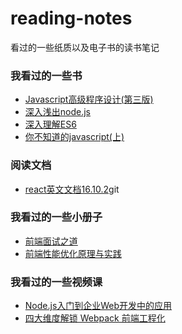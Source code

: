 # reading-notes
看过的一些纸质以及电子书的读书笔记

### 我看过的一些书
- [Javascript高级程序设计(第三版)](https://github.com/xblcity/reading-notes/blob/master/books/professional-javascript.md)
- [深入浅出node.js](https://github.com/xblcity/reading-notes/blob/master/books/node.md)
- [深入理解ES6](https://github.com/xblcity/reading-notes/blob/master/books/understanding-es6.md)
- [你不知道的javascript(上)]()

### 阅读文档
- [react英文文档16.10.2](https://github.com/xblcity/reading-notes/blob/master/docs/react.md)git

### 我看过的一些小册子
- [前端面试之道](https://github.com/xblcity/reading-notes/blob/master/booklet/fe-interview.md)
- [前端性能优化原理与实践](https://github.com/xblcity/reading-notes/blob/master/booklet/optimize-performance.md)

### 我看过的一些视频课
- [Node.js入门到企业Web开发中的应用]()
- [四大维度解锁 Webpack 前端工程化](https://github.com/xblcity/reading-notes/blob/master/video_courses/webpack.md)
